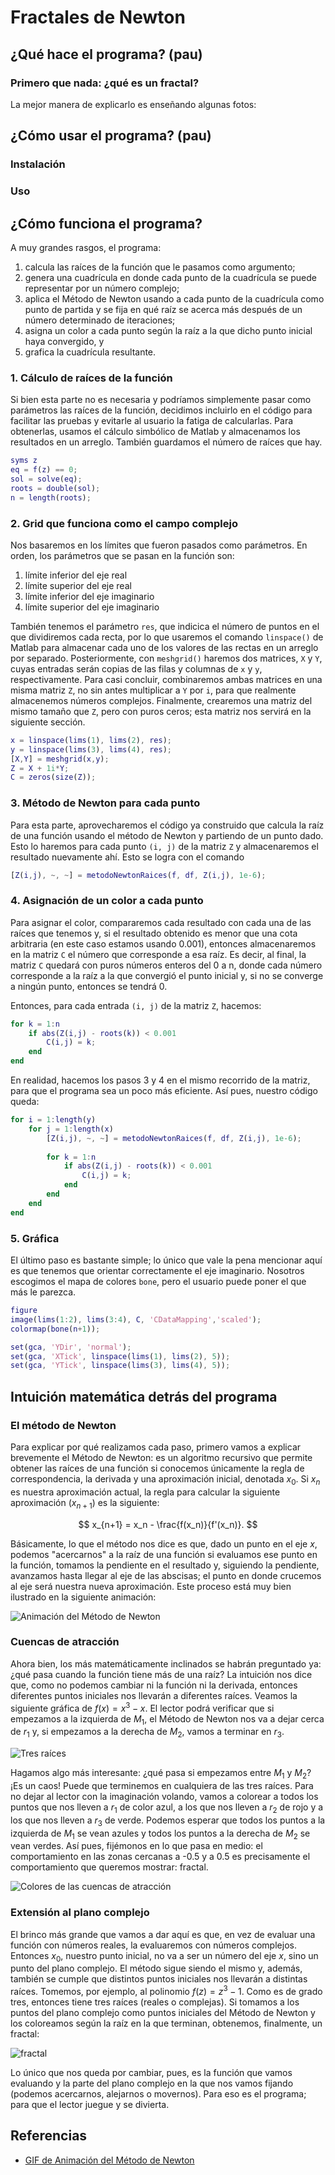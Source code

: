 # Fractales de Newton

## ¿Qué hace el programa? (pau)

### Primero que nada: ¿qué es un fractal?
La mejor manera de explicarlo es enseñando algunas fotos:

## ¿Cómo usar el programa? (pau)

### Instalación

### Uso

## ¿Cómo funciona el programa?

A muy grandes rasgos, el programa:
1. calcula las raíces de la función que le pasamos como argumento;
1. genera una cuadrícula en donde cada punto de la cuadrícula se puede representar por un número complejo;
1. aplica el Método de Newton usando a cada punto de la cuadrícula como punto de partida y se fija en qué raíz se acerca más después de un número determinado de iteraciones;
1. asigna un color a cada punto según la raíz a la que dicho punto inicial haya convergido, y
1. grafica la cuadrícula resultante.

### 1. Cálculo de raíces de la función
Si bien esta parte no es necesaria y podríamos simplemente pasar como parámetros las raíces de la función, decidimos incluirlo en el código para facilitar las pruebas y evitarle al usuario la fatiga de calcularlas. Para obtenerlas, usamos el cálculo simbólico de Matlab y almacenamos los resultados en un arreglo. También guardamos el número de raíces que hay.

```matlab
syms z
eq = f(z) == 0;
sol = solve(eq);
roots = double(sol);
n = length(roots);
```

### 2. Grid que funciona como el campo complejo
Nos basaremos en los límites que fueron pasados como parámetros. En orden, los parámetros que se pasan en la función son:
1. límite inferior del eje real
2. límite superior del eje real
3. límite inferior del eje imaginario
4. límite superior del eje imaginario

También tenemos el parámetro `res`, que indicica el número de puntos en el que dividiremos cada recta, por lo que usaremos el comando `linspace()` de Matlab para almacenar cada uno de los valores de las rectas en un arreglo por separado. Posteriormente, con `meshgrid()` haremos dos matrices, `X` y `Y`, cuyas entradas serán copias de las filas y columnas de `x` y `y`, respectivamente. Para casi concluir, combinaremos ambas matrices en una misma matriz `Z`, no sin antes multiplicar a `Y` por `i`, para que realmente almacenemos números complejos. Finalmente, crearemos una matriz del mismo tamaño que `Z`, pero con puros ceros; esta matriz nos servirá en la siguiente sección.

```matlab
x = linspace(lims(1), lims(2), res); 
y = linspace(lims(3), lims(4), res);
[X,Y] = meshgrid(x,y);
Z = X + 1i*Y;
C = zeros(size(Z));
```

### 3. Método de Newton para cada punto
Para esta parte, aprovecharemos el código ya construido que calcula la raíz de una función usando el método de Newton y partiendo de un punto dado. Esto lo haremos para cada punto `(i, j)` de la matriz `Z` y almacenaremos el resultado nuevamente ahí. Esto se logra con el comando 
```matlab
[Z(i,j), ~, ~] = metodoNewtonRaices(f, df, Z(i,j), 1e-6);
``` 


### 4. Asignación de un color a cada punto
Para asignar el color, compararemos cada resultado con cada una de las raíces que tenemos y, si el resultado obtenido es menor que una cota arbitraria (en este caso estamos usando 0.001), entonces almacenaremos en la matriz `C` el número que corresponde a esa raíz. Es decir, al final, la matriz `C` quedará con puros números enteros del 0 a n, donde cada número corresponde a la raíz a la que convergió el punto inicial y, si no se converge a ningún punto, entonces se tendrá 0.

Entonces, para cada entrada `(i, j)` de la matriz `Z`, hacemos:
```matlab
for k = 1:n
    if abs(Z(i,j) - roots(k)) < 0.001
        C(i,j) = k;
    end
end
```

En realidad, hacemos los pasos 3 y 4 en el mismo recorrido de la matriz, para que el programa sea un poco más eficiente. Así pues, nuestro código queda:
```matlab
for i = 1:length(y)
    for j = 1:length(x)
        [Z(i,j), ~, ~] = metodoNewtonRaices(f, df, Z(i,j), 1e-6);
        
        for k = 1:n
            if abs(Z(i,j) - roots(k)) < 0.001
                C(i,j) = k;
            end
        end
    end
end
```

### 5. Gráfica
El último paso es bastante simple; lo único que vale la pena mencionar aquí es que tenemos que orientar correctamente el eje imaginario. Nosotros escogimos el mapa de colores `bone`, pero el usuario puede poner el que más le parezca.

```matlab
figure
image(lims(1:2), lims(3:4), C, 'CDataMapping','scaled');
colormap(bone(n+1));

set(gca, 'YDir', 'normal');
set(gca, 'XTick', linspace(lims(1), lims(2), 5));
set(gca, 'YTick', linspace(lims(3), lims(4), 5));
```

## Intuición matemática detrás del programa

### El método de Newton
Para explicar por qué realizamos cada paso, primero vamos a explicar brevemente el Método de Newton: es un algoritmo recursivo que permite obtener las raíces de una función si conocemos únicamente la regla de correspondencia, la derivada y una aproximación inicial, denotada $x_0$. Si $x_n$ es nuestra aproximación actual, la regla para calcular la siguiente aproximación ($x_{n+1}$) es la siguiente:

$$ x_{n+1} = x_n - \frac{f(x_n)}{f'(x_n)}. $$

Básicamente, lo que el método nos dice es que, dado un punto en el eje $x$, podemos "acercarnos" a la raíz de una función si evaluamos ese punto en la función, tomamos la pendiente en el resultado y, siguiendo la pendiente, avanzamos hasta llegar al eje de las abscisas; el punto en donde crucemos al eje será nuestra nueva aproximación. Este proceso está muy bien ilustrado en la siguiente animación:

![Animación del Método de Newton](imgs/newtonsMethod.gif)

### Cuencas de atracción
Ahora bien, los más matemáticamente inclinados se habrán preguntado ya: ¿qué pasa cuando la función tiene más de una raíz? La intuición nos dice que, como no podemos cambiar ni la función ni la derivada, entonces diferentes puntos iniciales nos llevarán a diferentes raíces. Veamos la siguiente gráfica de $f(x)=x^3-x$. El lector podrá verificar que si empezamos a la izquierda de $M_1$, el Método de Newton nos va a dejar cerca de $r_1$ y, si empezamos a la derecha de $M_2$, vamos a terminar en $r_3$.

![Tres raíces](imgs/grafica_tres_raices.png)

Hagamos algo más interesante: ¿qué pasa si empezamos entre $M_1$ y $M_2$? ¡Es un caos! Puede que terminemos en cualquiera de las tres raíces. Para no dejar al lector con la imaginación volando, vamos a colorear a todos los puntos que nos lleven a $r_1$ de color azul, a los que nos lleven a $r_2$ de rojo y a los que nos lleven a $r_3$ de verde. Podemos esperar que todos los puntos a la izquierda de $M_1$ se vean azules y todos los puntos a la derecha de $M_2$ se vean verdes. Así pues, fijémonos en lo que pasa en medio: el comportamiento en las zonas cercanas a -0.5 y a 0.5 es precisamente el comportamiento que queremos mostrar: fractal.

![Colores de las cuencas de atracción](imgs/colores.png)

### Extensión al plano complejo
El brinco más grande que vamos a dar aquí es que, en vez de evaluar una función con números reales, la evaluaremos con números complejos. Entonces $x_0$, nuestro punto inicial, no va a ser un número del eje $x$, sino un punto del plano complejo. El método sigue siendo el mismo y, además, también se cumple que distintos puntos iniciales nos llevarán a distintas raíces. Tomemos, por ejemplo, al polinomio $f(z) = z^3 - 1$. Como es de grado tres, entonces tiene tres raíces (reales o complejas). Si tomamos a los puntos del plano complejo como puntos iniciales del Método de Newton y los coloreamos según la raíz en la que terminan, obtenemos, finalmente, un fractal:

![fractal](imgs/fractal.png)

Lo único que nos queda por cambiar, pues, es la función que vamos evaluando y la parte del plano complejo en la que nos vamos fijando (podemos acercarnos, alejarnos o movernos). Para eso es el programa; para que el lector juegue y se divierta.

## Referencias
- [GIF de Animación del Método de Newton](https://commons.wikimedia.org/wiki/File:NewtonIteration_Ani.gif)